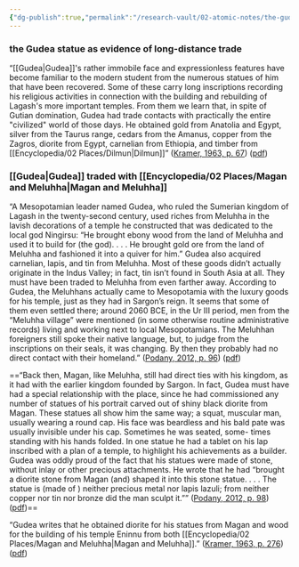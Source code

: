```yaml
---
{"dg-publish":true,"permalink":"/research-vault/02-atomic-notes/the-gudea-statue-as-evidence-of-long-distance-trade/"}
---
```


### the Gudea statue as evidence of long-distance trade

“[[Gudea\|Gudea]]'s rather immobile face and expressionless features have become familiar to the modern student from the numerous statues of him that have been recovered. Some of these carry long inscriptions recording his religious activities in connection with the building and rebuilding of Lagash's more important temples. From them we learn that, in spite of Gutian domination, Gudea had trade contacts with practically the entire "civilized" world of those days. He obtained gold from Anatolia and Egypt, silver from the Taurus range, cedars from the Amanus, copper from the Zagros, diorite from Egypt, carnelian from Ethiopia, and timber from [[Encyclopedia/02 Places/Dilmun\|Dilmun]]” ([Kramer, 1963, p. 67](zotero://select/library/items/TI24BNVH)) ([pdf](zotero://open-pdf/library/items/EY8R4485?page=67&annotation=2RA2IHKF)) 

### [[Gudea\|Gudea]] traded with [[Encyclopedia/02 Places/Magan and Meluhha\|Magan and Meluhha]]

“A Mesopotamian leader named Gudea, who ruled the Sumerian kingdom of Lagash in the twenty-second century, used riches from Meluhha in the lavish decorations of a temple he constructed that was dedicated to the local god Ningirsu: “He brought ebony wood from the land of Meluhha and used it to build for (the god). . . . He brought gold ore from the land of Meluhha and fashioned it into a quiver for him.” Gudea also acquired carnelian, lapis, and tin from Meluhha. Most of these goods didn’t actually originate in the Indus Valley; in fact, tin isn’t found in South Asia at all. They must have been traded to Meluhha from even farther away. According to Gudea, the Meluhhans actually came to Mesopotamia with the luxury goods for his temple, just as they had in Sargon’s reign. It seems that some of them even settled there; around 2060 BCE, in the Ur III period, men from the “Meluhha village” were mentioned (in some otherwise routine administrative records) living and working next to local Mesopotamians. The Meluhhan foreigners still spoke their native language, but, to judge from the inscriptions on their seals, it was changing. By then they probably had no direct contact with their homeland.” ([Podany, 2012, p. 96](zotero://select/library/items/GN73GMNP)) ([pdf](zotero://open-pdf/library/items/LXNK9GFK?page=121&annotation=G7ZPSDTC))

==“Back then, Magan, like Meluhha, still had direct ties with his kingdom, as it had with the earlier kingdom founded by Sargon. In fact, Gudea must have had a special relationship with the place, since he had commissioned any number of statues of his portrait carved out of shiny black diorite from Magan. These statues all show him the same way; a squat, muscular man, usually wearing a round cap. His face was beardless and his bald pate was usually invisible under his cap. Sometimes he was seated, some- times standing with his hands folded. In one statue he had a tablet on his lap inscribed with a plan of a temple, to highlight his achievements as a builder. Gudea was oddly proud of the fact that his statues were made of stone, without inlay or other precious attachments. He wrote that he had “brought a diorite stone from Magan (and) shaped it into this stone statue. . . . The statue is (made of ) neither precious metal nor lapis lazuli; from neither copper nor tin nor bronze did the man sculpt it.”” ([Podany, 2012, p. 98](zotero://select/library/items/GN73GMNP)) ([pdf](zotero://open-pdf/library/items/LXNK9GFK?page=123&annotation=P3CSNQ2G))==

“Gudea writes that he obtained diorite for his statues from Magan and wood for the building of his temple Eninnu from both [[Encyclopedia/02 Places/Magan and Meluhha\|Magan and Meluhha]].” ([Kramer, 1963, p. 276](zotero://select/library/items/TI24BNVH)) ([pdf](zotero://open-pdf/library/items/EY8R4485?page=276&annotation=4GUNEFWW))